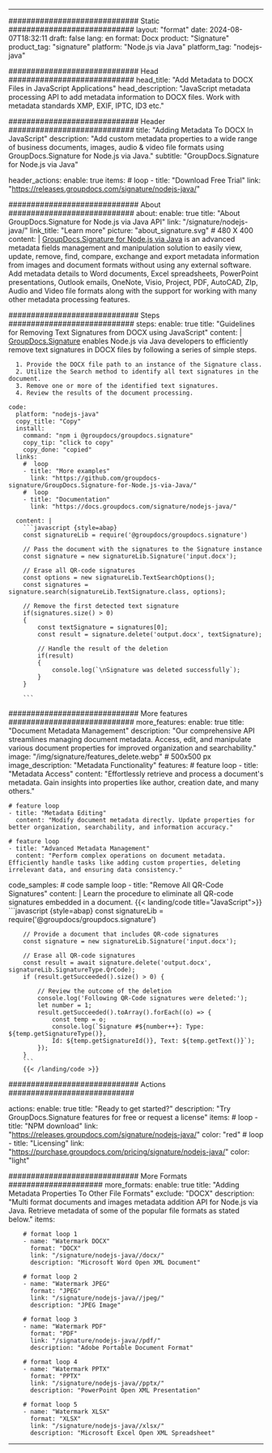 



---
############################# Static ############################
layout: "format"
date:  2024-08-07T18:32:11
draft: false
lang: en
format: Docx
product: "Signature"
product_tag: "signature"
platform: "Node.js via Java"
platform_tag: "nodejs-java"

############################# Head ############################
head_title: "Add Metadata to DOCX Files in JavaScript Applications"
head_description: "JavaScript metadata processing API to add metadata information to DOCX files. Work with metadata standards XMP, EXIF, IPTC, ID3 etc."

############################# Header ############################
title: "Adding Metadata To DOCX In JavaScript" 
description: "Add custom metadata properties to a wide range of business documents, images, audio & video file formats using GroupDocs.Signature for Node.js via Java."
subtitle: "GroupDocs.Signature for Node.js via Java" 

header_actions:
  enable: true
  items:
    #  loop
    - title: "Download Free Trial"
      link: "https://releases.groupdocs.com/signature/nodejs-java/"
      
############################# About ############################
about:
    enable: true
    title: "About GroupDocs.Signature for Node.js via Java API"
    link: "/signature/nodejs-java/"
    link_title: "Learn more"
    picture: "about_signature.svg" # 480 X 400
    content: |
       [GroupDocs.Signature for Node.js via Java](/signature/nodejs-java/) is an advanced metadata fields management and manipulation solution to easily view, update, remove, find, compare, exchange and export metadata information from images and document formats without using any external software. Add metadata details to Word documents, Excel spreadsheets, PowerPoint presentations, Outlook emails, OneNote, Visio, Project, PDF, AutoCAD, ZIp, Audio and Video file formats along with the support for working with many other metadata processing features.

############################# Steps ############################
steps:
    enable: true
    title: "Guidelines for Removing Text Signatures from DOCX using JavaScript"
    content: |
      [GroupDocs.Signature](/signature/nodejs-java/) enables Node.js via Java developers to efficiently remove text signatures in DOCX files by following a series of simple steps.
      
      1. Provide the DOCX file path to an instance of the Signature class.
      2. Utilize the Search method to identify all text signatures in the document.
      3. Remove one or more of the identified text signatures.
      4. Review the results of the document processing.
   
    code:
      platform: "nodejs-java"
      copy_title: "Copy"
      install:
        command: "npm i @groupdocs/groupdocs.signature"
        copy_tip: "click to copy"
        copy_done: "copied"
      links:
        #  loop
        - title: "More examples"
          link: "https://github.com/groupdocs-signature/GroupDocs.Signature-for-Node.js-via-Java/"
        #  loop
        - title: "Documentation"
          link: "https://docs.groupdocs.com/signature/nodejs-java/"
          
      content: |
        ```javascript {style=abap}
        const signatureLib = require('@groupdocs/groupdocs.signature')

        // Pass the document with the signatures to the Signature instance
        const signature = new signatureLib.Signature('input.docx');

        // Erase all QR-code signatures
        const options = new signatureLib.TextSearchOptions();
        const signatures = signature.search(signatureLib.TextSignature.class, options);

        // Remove the first detected text signature
        if(signatures.size() > 0)
        {
            const textSignature = signatures[0];
            const result = signature.delete('output.docx', textSignature);

            // Handle the result of the deletion
            if(result)
            {
                console.log(`\nSignature was deleted successfully`);
            }
        }

        ```            

############################# More features ############################
more_features:
  enable: true
  title: "Document Metadata Management"
  description: "Our comprehensive API streamlines managing document metadata. Access, edit, and manipulate various document properties for improved organization and searchability."
  image: "/img/signature/features_delete.webp" # 500x500 px
  image_description: "Metadata Functionality"
  features:
    # feature loop
    - title: "Metadata Access"
      content: "Effortlessly retrieve and process a document's metadata. Gain insights into properties like author, creation date, and many others."

    # feature loop
    - title: "Metadata Editing"
      content: "Modify document metadata directly. Update properties for better organization, searchability, and information accuracy."

    # feature loop
    - title: "Advanced Metadata Management"
      content: "Perform complex operations on document metadata. Efficiently handle tasks like adding custom properties, deleting irrelevant data, and ensuring data consistency."
      
  code_samples:
    # code sample loop
    - title: "Remove All QR-Code Signatures"
      content: |
        Learn the procedure to eliminate all QR-code signatures embedded in a document.
        {{< landing/code title="JavaScript">}}
        ```javascript {style=abap}
        const signatureLib = require('@groupdocs/groupdocs.signature')
        
        // Provide a document that includes QR-code signatures
        const signature = new signatureLib.Signature('input.docx');

        // Erase all QR-code signatures
        const result = await signature.delete('output.docx', signatureLib.SignatureType.QrCode);
        if (result.getSucceeded().size() > 0) {

            // Review the outcome of the deletion
            console.log('Following QR-Code signatures were deleted:');
            let number = 1;
            result.getSucceeded().toArray().forEach((o) => {
                const temp = o;
                console.log(`Signature #${number++}: Type: ${temp.getSignatureType()}, 
                Id: ${temp.getSignatureId()}, Text: ${temp.getText()}`);
            });
        }
        ```
        {{< /landing/code >}}


############################# Actions ############################

actions:
  enable: true
  title: "Ready to get started?"
  description: "Try GroupDocs.Signature features for free or request a license"
  items:
    #  loop
    - title: "NPM download"
      link: "https://releases.groupdocs.com/signature/nodejs-java/"
      color: "red"
        #  loop
    - title: "Licensing"
      link: "https://purchase.groupdocs.com/pricing/signature/nodejs-java/"
      color: "light"


############################# More Formats #####################
more_formats:
    enable: true
    title: "Adding Metadata Properties To Other File Formats"
    exclude: "DOCX"
    description: "Multi format documents and images metadata addition API for Node.js via Java. Retrieve metadata of some of the popular file formats as stated below."
    items: 
          
        # format loop 1
        - name: "Watermark DOCX"
          format: "DOCX"
          link: "/signature/nodejs-java//docx/"
          description: "Microsoft Word Open XML Document"
          
        # format loop 2
        - name: "Watermark JPEG"
          format: "JPEG"
          link: "/signature/nodejs-java//jpeg/"
          description: "JPEG Image"
          
        # format loop 3
        - name: "Watermark PDF"
          format: "PDF"
          link: "/signature/nodejs-java//pdf/"
          description: "Adobe Portable Document Format"
          
        # format loop 4
        - name: "Watermark PPTX"
          format: "PPTX"
          link: "/signature/nodejs-java//pptx/"
          description: "PowerPoint Open XML Presentation"
          
        # format loop 5
        - name: "Watermark XLSX"
          format: "XLSX"
          link: "/signature/nodejs-java//xlsx/"
          description: "Microsoft Excel Open XML Spreadsheet"


          

---